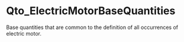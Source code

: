# Qto_ElectricMotorBaseQuantities

Base quantities that are common to the definition of all occurrences of electric motor.
<!-- end of short definition -->

